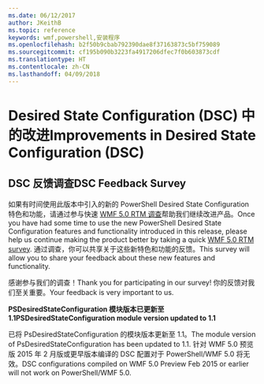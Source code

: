 ```yaml
---
ms.date: 06/12/2017
author: JKeithB
ms.topic: reference
keywords: wmf,powershell,安装程序
ms.openlocfilehash: b2f50b9cbab792390dae8f37163873c5bf759089
ms.sourcegitcommit: cf195b090b3223fa4917206dfec7f0b603873cdf
ms.translationtype: HT
ms.contentlocale: zh-CN
ms.lasthandoff: 04/09/2018
---
```

# <a name="improvements-in-desired-state-configuration-dsc"></a><span data-ttu-id="45346-102">Desired State Configuration (DSC) 中的改进</span><span class="sxs-lookup"><span data-stu-id="45346-102">Improvements in Desired State Configuration (DSC)</span></span>

## <a name="dsc-feedback-survey"></a><span data-ttu-id="45346-103">DSC 反馈调查</span><span class="sxs-lookup"><span data-stu-id="45346-103">DSC Feedback Survey</span></span>

<span data-ttu-id="45346-104">如果有时间使用此版本中引入的新的 PowerShell Desired State Configuration 特色和功能，请通过参与快速 [WMF 5.0 RTM 调查](https://www.surveymonkey.com/r/SGLQM5W)帮助我们继续改进产品。</span><span class="sxs-lookup"><span data-stu-id="45346-104">Once you have had some time to use the new PowerShell Desired State Configuration features and functionality introduced in this release, please help us continue making the product better by taking a quick [WMF 5.0 RTM survey](https://www.surveymonkey.com/r/SGLQM5W).</span></span> <span data-ttu-id="45346-105">通过调查，你可以共享关于这些新特色和功能的反馈。</span><span class="sxs-lookup"><span data-stu-id="45346-105">This survey will allow you to share your feedback about these new features and functionality.</span></span>

<span data-ttu-id="45346-106">感谢参与我们的调查！</span><span class="sxs-lookup"><span data-stu-id="45346-106">Thank you for participating in our survey!</span></span> <span data-ttu-id="45346-107">你的反馈对我们至关重要。</span><span class="sxs-lookup"><span data-stu-id="45346-107">Your feedback is very important to us.</span></span>

<span data-ttu-id="45346-108">**PSDesiredStateConfiguration 模块版本已更新至 1.1**</span><span class="sxs-lookup"><span data-stu-id="45346-108">**PSDesiredStateConfiguration module version updated to 1.1**</span></span>

<span data-ttu-id="45346-109">已将 PsDesiredStateConfiguration 的模块版本更新至 1.1。</span><span class="sxs-lookup"><span data-stu-id="45346-109">The module version of PsDesiredStateConfiguration has been updated to 1.1.</span></span> <span data-ttu-id="45346-110">针对 WMF 5.0 预览版 2015 年 2 月版或更早版本编译的 DSC 配置对于 PowerShell/WMF 5.0 将无效。</span><span class="sxs-lookup"><span data-stu-id="45346-110">DSC configurations compiled on WMF 5.0 Preview Feb 2015 or earlier will not work on PowerShell/WMF 5.0.</span></span>